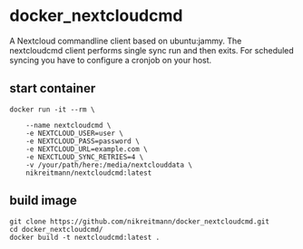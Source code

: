 # docker_nextcloudcmd

A Nextcloud commandline client based on ubuntu:jammy. The nextcloudcmd client performs single sync run and then exits. For scheduled syncing you have to configure a cronjob on your host.


## start container
    docker run -it --rm \

        --name nextcloudcmd \
        -e NEXTCLOUD_USER=user \
        -e NEXTCLOUD_PASS=password \
        -e NEXTCLOUD_URL=example.com \
        -e NEXCTLOUD_SYNC_RETRIES=4 \
        -v /your/path/here:/media/nextclouddata \
        nikreitmann/nextcloudcmd:latest


## build image
    git clone https://github.com/nikreitmann/docker_nextcloudcmd.git
    cd docker_nextcloudcmd/
    docker build -t nextcloudcmd:latest .
